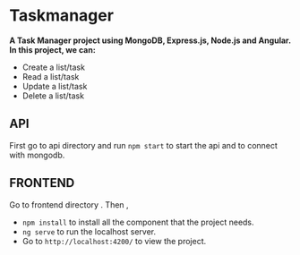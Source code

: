# Taskmanager
**A Task Manager project using MongoDB, Express.js, Node.js and Angular. In this project, we can:**
- Create a list/task
- Read a list/task
- Update a list/task
- Delete a list/task
## API
First go to api directory and run `npm start` to start the api and to connect with mongodb.
## FRONTEND
Go to frontend directory . Then ,
- `npm install` to install all the component that the project needs.
- `ng serve` to run the localhost server.
- Go to `http://localhost:4200/` to view the project.
